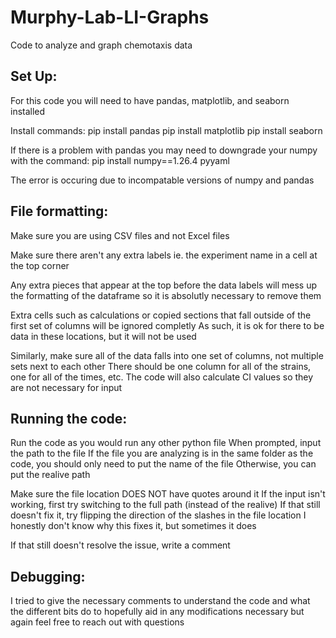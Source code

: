 # Murphy-Lab-LI-Graphs
Code to analyze and graph chemotaxis data

## Set Up:
For this code you will need to have pandas, matplotlib, and seaborn installed

Install commands:
    pip install pandas
    pip install matplotlib
    pip install seaborn

If there is a problem with pandas you may need to downgrade your numpy with the command:
    pip install numpy==1.26.4  pyyaml

The error is occuring due to incompatable versions of numpy and pandas

## File formatting:
Make sure you are using CSV files and not Excel files

Make sure there aren't any extra labels
ie. the experiment name in a cell at the top corner

Any extra pieces that appear at the top before the data labels will mess up the formatting of the dataframe
so it is absolutly necessary to remove them

Extra cells such as calculations or copied sections that fall outside of the first set of columns will be ignored completly
As such, it is ok for there to be data in these locations, but it will not be used

Similarly, make sure all of the data falls into one set of columns, not multiple sets next to each other
There should be one column for all of the strains, one for all of the times, etc.
The code will also calculate CI values so they are not necessary for input

## Running the code:
Run the code as you would run any other python file
When prompted, input the path to the file
If the file you are analyzing is in the same folder as the code, you should only need to put the name of the file
Otherwise, you can put the realive path

Make sure the file location DOES NOT have quotes around it
If the input isn't working, first try switching to the full path (instead of the realive)
If that still doesn't fix it, try flipping the direction of the slashes in the file location
I honestly don't know why this fixes it, but sometimes it does

If that still doesn't resolve the issue, write a comment

## Debugging:
I tried to give the necessary comments to understand the code and what the different bits do
to hopefully aid in any modifications necessary but again feel free to reach out with questions